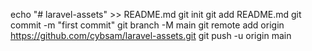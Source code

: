 echo "# laravel-assets" >> README.md
git init
git add README.md
git commit -m "first commit"
git branch -M main
git remote add origin https://github.com/cybsam/laravel-assets.git
git push -u origin main
